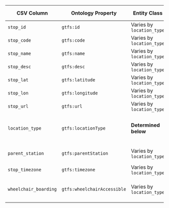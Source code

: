 | CSV Column            | Ontology Property           | Entity Class              | Rel. Entity Class | Subject Generation                   | Join Condition               | Datatype             | Function Name | Function Output                                                                                                                           |
|-----------------------|-----------------------------|---------------------------|-------------------|--------------------------------------|------------------------------|----------------------|---------------|-------------------------------------------------------------------------------------------------------------------------------------------|
| `stop_id`             | `gtfs:id`                   | Varies by `location_type` | —                 | `http://example.org/stops/{stop_id}` | —                            | `xsd:string`         | —             | —                                                                                                                                         |
| `stop_code`           | `gtfs:code`                 | Varies by `location_type` | —                 | —                                    | —                            | `xsd:string`         | —             | —                                                                                                                                         |
| `stop_name`           | `gtfs:name`                 | Varies by `location_type` | —                 | —                                    | —                            | `foaf:name`          | —             | —                                                                                                                                         |
| `stop_desc`           | `gtfs:desc`                 | Varies by `location_type` | —                 | —                                    | —                            | `xsd:string`         | —             | —                                                                                                                                         |
| `stop_lat`            | `gtfs:latitude`             | Varies by `location_type` | —                 | —                                    | —                            | `xsd:float`          | —             | —                                                                                                                                         |
| `stop_lon`            | `gtfs:longitude`            | Varies by `location_type` | —                 | —                                    | —                            | `xsd:float`          | —             | —                                                                                                                                         |
| `stop_url`            | `gtfs:url`                  | Varies by `location_type` | —                 | —                                    | —                            | `foaf:page`          | —             | —                                                                                                                                         |
| `location_type`       | `gtfs:locationType`         | **Determined below**      | —                 | —                                    | —                            | `skos:Concept`       | —             | `mapLocationType` `0` → `<http://transport.linkeddata.es/kos/location-type/stop>`<br>`1` → `<.../station>`<br>`2` → `<.../entrance-exit>` |
| `parent_station`      | `gtfs:parentStation`        | Varies by `location_type` | `gtfs:Station`    | —                                    | Match `parent_station` value | `owl:ObjectProperty` | —             | —                                                                                                                                         |
| `stop_timezone`       | `gtfs:timezone`             | Varies by `location_type` | —                 | —                                    | —                            | `xsd:string`         | —             | —                                                                                                                                         |
| `wheelchair_boarding` | `gtfs:wheelchairAccessible` | Varies by `location_type` | —                 | —                                    | —                            | `skos:Concept`       | —             | `mapWheelchairAccessible` `0` → `<.../no-information>`<br>`1` → `<.../accesible>`<br>`2` → `<.../inaccesible>`                            |
